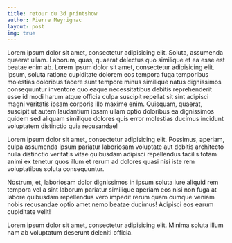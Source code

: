 ```yaml
---
title: retour du 3d printshow
author: Pierre Meyrignac
layout: post
img: true
---
```


Lorem ipsum dolor sit amet, consectetur adipisicing elit. Soluta, assumenda quaerat ullam. Laborum, quas, quaerat delectus quo similique et ea esse est beatae enim ab. Lorem ipsum dolor sit amet, consectetur adipisicing elit. Ipsum, soluta ratione cupiditate dolorem eos tempora fuga temporibus molestias doloribus facere sunt tempore minus similique natus dignissimos consequuntur inventore quo eaque necessitatibus debitis reprehenderit esse id modi harum atque officia culpa suscipit repellat sit sint adipisci magni veritatis ipsam corporis illo maxime enim. Quisquam, quaerat, suscipit ut autem laudantium ipsam ullam optio doloribus ea dignissimos quidem sed aliquam similique dolores quis error molestias ducimus incidunt voluptatem distinctio quia recusandae!

Lorem ipsum dolor sit amet, consectetur adipisicing elit. Possimus, aperiam, culpa assumenda ipsum pariatur laboriosam voluptate aut debitis architecto nulla distinctio veritatis vitae quibusdam adipisci repellendus facilis totam animi ex tenetur quos illum et rerum ad dolores quasi nisi iste rem voluptatibus soluta consequuntur. 

Nostrum, et, laboriosam dolor dignissimos in ipsum soluta iure aliquid rem tempora vel a sint laborum pariatur similique aperiam eos nisi non fuga at labore quibusdam repellendus vero impedit rerum quam cumque veniam nobis recusandae optio amet nemo beatae ducimus! Adipisci eos earum cupiditate velit!

Lorem ipsum dolor sit amet, consectetur adipisicing elit. Minima soluta illum nam ab voluptatum deserunt deleniti officia.
